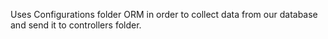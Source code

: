 Uses Configurations folder ORM in order to collect data from our database and send it to controllers folder.